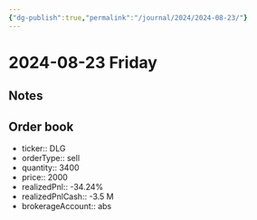 ```yaml
---
{"dg-publish":true,"permalink":"/journal/2024/2024-08-23/"}
---
```


# 2024-08-23 Friday

## Notes

## Order book

- ticker:: DLG
- orderType:: sell
- quantity:: 3400
- price:: 2000 
- realizedPnl:: -34.24%
- realizedPnlCash:: -3.5 M
- brokerageAccount:: abs
